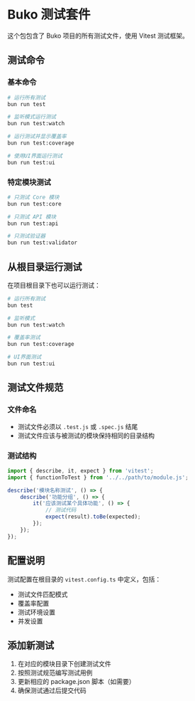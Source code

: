 # Buko 测试套件

这个包包含了 Buko 项目的所有测试文件，使用 Vitest 测试框架。

## 测试命令

### 基本命令

```bash
# 运行所有测试
bun run test

# 监听模式运行测试
bun run test:watch

# 运行测试并显示覆盖率
bun run test:coverage

# 使用UI界面运行测试
bun run test:ui
```

### 特定模块测试

```bash
# 只测试 Core 模块
bun run test:core

# 只测试 API 模块
bun run test:api

# 只测试验证器
bun run test:validator
```

## 从根目录运行测试

在项目根目录下也可以运行测试：

```bash
# 运行所有测试
bun test

# 监听模式
bun run test:watch

# 覆盖率测试
bun run test:coverage

# UI界面测试
bun run test:ui
```

## 测试文件规范

### 文件命名

-   测试文件必须以 `.test.js` 或 `.spec.js` 结尾
-   测试文件应该与被测试的模块保持相同的目录结构

### 测试结构

```javascript
import { describe, it, expect } from 'vitest';
import { functionToTest } from '../../path/to/module.js';

describe('模块名称测试', () => {
    describe('功能分组', () => {
        it('应该测试某个具体功能', () => {
            // 测试代码
            expect(result).toBe(expected);
        });
    });
});
```

## 配置说明

测试配置在根目录的 `vitest.config.ts` 中定义，包括：

-   测试文件匹配模式
-   覆盖率配置
-   测试环境设置
-   并发设置

## 添加新测试

1. 在对应的模块目录下创建测试文件
2. 按照测试规范编写测试用例
3. 更新相应的 package.json 脚本（如需要）
4. 确保测试通过后提交代码
